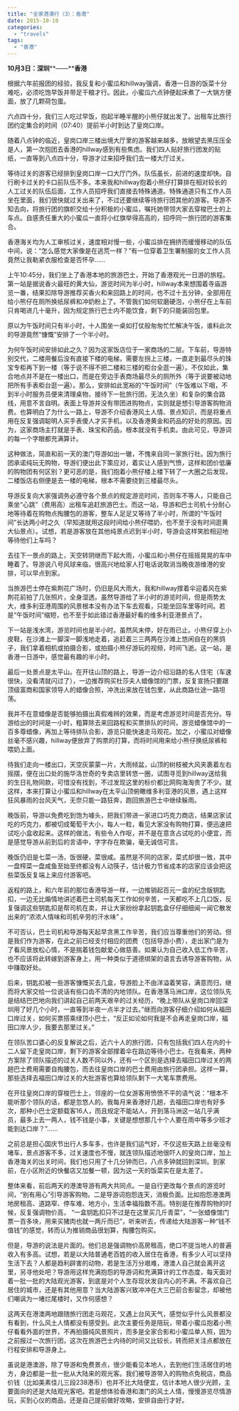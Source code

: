 ```yaml
---
title: "全家港澳行（3）：香港"
date: 2015-10-10
categories: 
  - "travels"
tags: 
  - "香港"
---
```


**10****月****3****日****：深圳****——****香港**

根据六年前报团的经验，我反复和小蜜瓜和hillway强调，香港一日游的饭菜十分难吃，必须吃饱早饭并带足干粮才行。因此，小蜜瓜六点钟便起床煮了一大锅方便面，放了几颗荷包蛋。

六点四十分，我们三人吃过早饭，抱起半睡半醒的小熊仔就出发了。出租车比旅行团约定集合的时间（07:40）提前半小时到达了皇岗口岸。

随着八点钟的临近，皇岗口岸三楼出境大厅里的游客越来越多，放眼望去黑压压全是人，第一次抱团去香港的hillway感到有些焦虑。我们四人贴好旅行团发的贴纸，一直等到八点四十分，导游才过来招呼我们去一楼大厅过关。

等待过关的游客已经排到皇岗口岸一口大厅门外。队伍虽长，前进的速度却快。自行刷卡过关的卡口前队伍不多。本来我和hillway抱着小熊仔打算排在相对较长的人工过关的队伍后面，工作人员招呼我们直接去特殊通道。特殊通道只有工作人员坐在里面，我们很快就过关出来了，不过还要继续等待旅行团其他的游客。导游不知去向，将旅行团的旗帜交给十分积极的小蜜瓜，嘱托她带领大家去穿梭巴士的上车点。自感责任重大的小蜜瓜一直将小红旗举得高高的，招呼同一旅行团的游客集合。

香港海关均为人工审核过关，速度相对慢一些，小蜜瓜排在拥挤而缓慢移动的队伍中间，说：“怎么感觉大家像是在逃荒一样？”有一位穿着卫生署制服的女工作人员竟然让我勒紧衣服检查是否怀孕……

上午10:45分，我们坐上了香港本地的旅游巴士，开始了香港观光一日游的旅程。第一站是据说香火最旺的黄大仙，游览时间为半小时，hillway本来想围着寺庙游览一番，结果扣除导游推荐买香火和来回路上的时间，也不过十五分钟，全部用在给小熊仔在厕所换纸尿裤和冲奶粉上了。不管我们如何软磨硬泡，小熊仔在上车前只肯喝进几十毫升，因为规定旅行巴士内不能饮食，剩下的只能装回包里。

原以为午饭时间只有半小时，十人围坐一桌如打仗般匆匆忙忙解决午饭，谁料此次的导游竟然“慷慨”安排了一个半小时。

为何午饭时间安排如此之久？因为这家饭店位于一家商场的二层。下车前，导游特别交代，二楼用餐后没有直接下楼的电梯，需要左拐上三楼，一直走到最尽头的珠宝专柜再下到一楼（等于说不得不把二楼和三楼的柜台全逛一遍）。不仅如此，集合地点并不是在一楼出口，而是在旁边手表商场最尽头的厕所外（等于说要被动地把所有手表柜台逛一遍）。那么，安排如此宽裕的“午饭时间”（午饭难以下咽，不到半小时服务员便来清理桌物，接待下一批旅行团，无法久坐）和复杂的集合路线，用意不言自明。表面上导游并没有带团进购物点，实则就是想引导游客购物消费。也算明白了为什么一路上，导游不介绍香港风土人情、景点知识，而是将重点用在反复强调聪明人买手表傻人才买手机，以及香港黄金和药品的好处的原因。因为，这家商场主打就是手表、珠宝和药品，根本就没有手机卖。由此可见，导游词的每一个字眼都充满算计。

这种做法，简直和前一天的澳门导游如出一辙，不愧来自同一家旅行社。因为旅行团承诺纯玩无购物，导游们便出此下策应对，着实让人感到气愤，这样和团价低廉的购物团有何区别？更可恶的是，我们抱着小熊仔楼上楼下转了一大圈之后发现，二楼饭店右侧便是去一楼的电梯，根本不需要绕到三楼最尽头。

导游反复向大家强调务必遵守各个景点的规定游览时间，否则车不等人，只能自己乘坐“心跳”（费用高）出租车追赶旅游巴士。而这一站，导游和巴士司机十分耐心地等待着在购物点掏腰包的游客，整车人足足又等待了半小时，所谓的“午饭时间”长达两小时之久（早知道就用这段时间给小熊仔喂奶，也不至于没有时间逛黄大仙景点）。试想，若是游客放在其他纯景点迟到半小时，导游会这样笑脸相迎地等待他们上车吗？

去往下一景点的路上，天空转阴继而下起大雨，小蜜瓜和小熊仔在摇摇晃晃的车中睡着了。导游说八号风球来临，很高兴地给家人打电话说取消当晚夜游维港的安排，可以早点到家。

当旅游巴士停在紫荆花广场时，仍旧是风大雨大，我和hillway撑着伞迎着风在紫荆花前拍了几张照片，全身湿透。虽然导游给了半小时的游览时间，但是雨势太大，维多利亚港周围的风景根本没有办法下车去观看，只能坐回车里等时间。若是“午饭时间”缩短，也不至于如此错过香港最好看的维多利亚港景点了。

下一站是浅水湾，游览时间也是半小时。虽然风未停，好在雨已止。小熊仔穿上小皮鞋，在沙滩上一脚深一脚浅地走着，追赶着三三两两在沙滩上悠闲自在的黑鸽子，我们拿着相机或拍摄合影，或拍摄小熊仔游玩的视频，时间飞逝。这一站，是香港一日游中，感觉最有趣的半小时。

最后一处景点是太平山。在开往山顶的路上，导游一边介绍沿路的名人住宅（车速很快，没看清就闪过了），一边推荐购买杜莎夫人蜡像馆的门票，反复宣扬只要跟顶级富商和国家领导人的蜡像合照，冲洗出来放在钱包里，从此商路仕途一路坦荡。

我并不在意蜡像是否能够拍摄出真假难辨的效果，而是考虑游览时间是否充分。导游给出的时间是一小时，粗算除去来回路程和买票排队的时间，游览蜡像馆中的一百多尊蜡像，再加上等待排队合影，游览只能快速走马观花。加之，小蜜瓜对蜡像丝毫不感兴趣，hillway便放弃了购票的打算，而将时间用来给小熊仔换纸尿裤和喂奶上面。

待我们走向一楼出口，天空灰蒙蒙一片，大雨倾盆，山顶的树枝被大风夹裹着左右摇摆，便在出口处的施华洛世奇的专卖店里转悠一圈，试图寻觅到hillway送给我的生日礼物同款，可惜没有找到，不过发现这里的标价都比网购海淘贵了不少。就这样，本来打算让小蜜瓜和hillway在太平山顶俯瞰维多利亚港的风景，遇上这样狂风暴雨的台风天气，无奈只能一路狂奔，跑回旅游巴士中继续躲雨。

晚饭前，导游以免费吃到饱为噱头，把我们带进一家进口巧克力商店，结果店家试吃的巧克力，都被切成葡萄干大小，每人一粒，看见大家没有购物打算，便迅速把试吃小盒收起来。这样的做法，有些令人作呕，并不是在意贪占试吃的小便宜，而是感觉导游从前到后的言语中，字字存在欺骗，毫无诚信可言。

晚饭仍旧是七菜一汤，饭很硬，菜很咸。虽然是不同的店家，菜式却很一致，其中一盘榨菜一盘咸鱼至始至终都没有人动筷子，估计极力节省成本的店家应该会把这些菜饭反复端上来应付游客吧。

返程的路上，和六年前的那位香港导游一样，一边推销起百元一盒的纪念版钥匙扣，一边无比煽情地讲述着巴士司机每天工作如何辛苦，一天都吃不上几口饭，反复强调这些钥匙扣是帮司机在卖，并让大家纷纷拿起钥匙盒仔仔细细闻一闻它散发出来的“浓浓人情味和司机辛劳的汗水味” 。

不可否认，巴士司机和导游每天起早贪黑工作辛苦，我们应当尊重他们的劳动。但是我们作为游客，在此之前已经支付相应的团费（包括导游小费），走出家门是为了看风景放松心情，不是揣着钱包献爱心做慈善。如果认为自己收入低工作辛苦，也不应该将此转嫁到游客身上，用一种类似于道德绑架的语言去诱导游客购物，从中赚取好处。

后来，钥匙扣被一些游客慷慨买去几盒，导游脸上不由洋溢着笑容，满意而归，继而将大家交给一位说话有些口齿不清的内地领队。在香港落马洲口岸，这位领队先是结结巴巴地向我们讲起自己前两天艰辛的过关经历，“晚上带队从皇岗口岸回深圳用了好几个小时，一直等到半夜一点半才过去。”继而向游客仔细介绍如何从福田口岸过关，如何买票搭乘绿顶小巴士，“反正如论如何我是不会再走皇岗口岸，福田口岸人少，我要去那里过关。”

在领队苦口婆心的反复解说之后，近六十人的旅行团，只有包括我们四人在内的十二人留下走皇岗口岸，剩下的游客全部撑着伞在路边等待小巴士。在我看来，两种方案除了领队描述的过关人数不同以外，还有一个区别是选择去福田口岸过关的两趟巴士费用需要自掏腰包，而去往皇岗口岸的巴士费用由旅行团承担。这样一算，那些选择去福田口岸过关的大批游客也算给领队剩下一大笔车票费用。

在开往皇岗口岸的穿梭巴士上，邻座的一位女游客用愤愤不平的语气说：“根本不能听那个领队的话，都是忽悠人的。我每月来香港好几趟，去福田口岸也有好多次，那种小巴士定额载客16人，而且规定不能站人，开到落马洲这一站几乎满员，最多上去一两人，钱不钱是小事，关键是想想那几十个人要在雨中等多少班才能到达口岸？”……

之前总是担心国庆节出行人多车多，也许是我们运气好，不仅这些天路上丝毫没有堵车，景点游客不多，过关速度也不慢，就连领队描述地很吓人的皇岗口岸，加上香港海关的出关时间，我们也只用了十几分钟而已，八点多钟就回到深圳。到家前，在小区附近的快餐店又加餐一顿，因为这一天的饭菜实在是太差了。

整体来看，前后两天的港澳导游有两大共同点。一是自行更改每个景点的游览时间，“别有用心”引导游客购物。二是导游词抱怨连天，消极负面。比如抱怨港澳两地房租高、道路窄、停车难、地方小，生活幸福指数不高。特别是在推荐购物的时候，反复强调物价高， “一盒钥匙扣只不过是在这里买几斤青菜”，“一张蜡像馆门票一百多块，用来买猪肉也就一两斤而已”，听来听去，传递给大陆游客一种“钱不值钱”的感觉，转而认为推销商品很划算，掏腰包购买。

但是，导游的说法是片面的。他们总是强调物价高房租高，绝口不提当地人的普遍收入有多高。试想，若是以大陆普通老百姓的收入居住在香港，有多少人可以坚持生活下去？人都是趋利辟害的动物，若是生活万分艰难，港澳人自己就会离开这里，另寻他处吧？导游用这样充满抱怨的导游词和充满算计的工作态度，每天面对着一批一批的大陆观光游客，到底是对个人生存现状发自内心的不满，不喜欢自己居住的城市，还是有其他用意？当大陆游客兴致冲冲在大三巴前合影留念，却被他们嘲讽为一堵烂尾楼时，又作何感想？

这两天在港澳两地跟随旅行团走马观花，又遇上台风天气，感觉似乎什么风景都没有看到，什么风土人情都没有感受到。此次主要任务是陪玩，带着小蜜瓜抱着小熊仔看看外面的世界，不再拍摄纯风景照片，而多是全家合影和小蜜瓜单人照，因为之前报过一次旅行团，这次在旅游巴士内待的时间又比较长，转而把关注点都放在行程安排和导游身上。

虽说是港澳游，除了导游和免费景点，很少能看见本地人，去到他们生活居住的地方，身边都是一批一批从大陆来的观光客。我们被导游带入的购物点免税店，商品价钱（比如美素佳儿三段238港币）也并不比大陆便宜，估计本地人很少光顾，主要面向的还是大陆观光客吧。若是想体验香港和澳门的风土人情，慢慢游览尽情游玩，买到心仪的商品，还是自己提前做好攻略，安排自由行才好。
